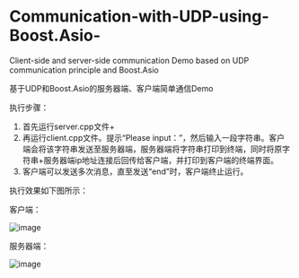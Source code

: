 # Communication-with-UDP-using-Boost.Asio-
Client-side and server-side communication Demo based on UDP communication principle and Boost.Asio


基于UDP和Boost.Asio的服务器端、客户端简单通信Demo


执行步骤：
1. 首先运行server.cpp文件+
2. 再运行client.cpp文件。提示“Please input：”，然后输入一段字符串。客户端会将该字符串发送至服务器端，服务器端将字符串打印到终端，同时将原字符串+服务器端ip地址连接后回传给客户端，并打印到客户端的终端界面。
3. 客户端可以发送多次消息，直至发送“end”时，客户端终止运行。


执行效果如下图所示：


客户端：


![image](https://user-images.githubusercontent.com/62458821/182094844-aa6479b7-361e-4ba2-a5d3-9a86ea185868.png)



服务器端：


![image](https://user-images.githubusercontent.com/62458821/182095300-24ea7fea-3549-458f-aa1c-b73c95f37fbb.png)
